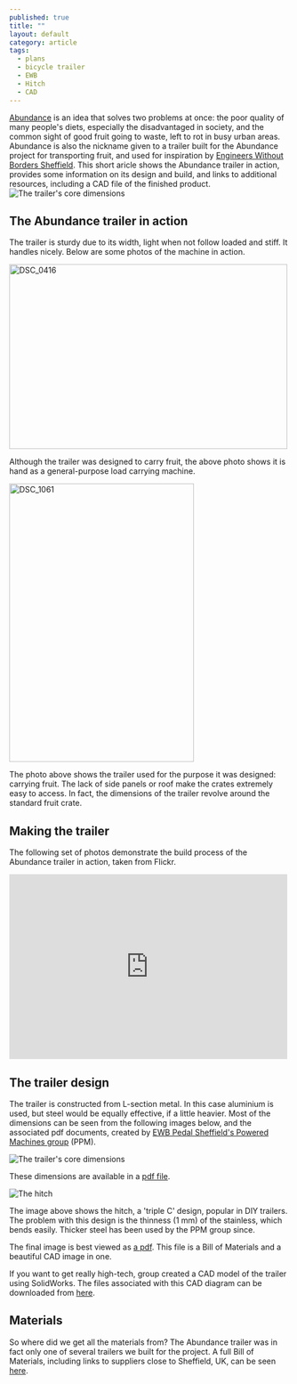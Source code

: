 ```yaml
---
published: true
title: ""
layout: default
category: article
tags: 
  - plans
  - bicycle trailer
  - EWB
  - Hitch
  - CAD
---
```


[Abundance](http://growsheffield.com/abundance/) is an idea that solves two problems at once: the poor quality of many people's diets, especially the disadvantaged in society, and the common sight of good fruit going to waste, left to rot in busy urban areas. 
Abundance is also the nickname given to a trailer built for the Abundance project for transporting fruit, and used for inspiration by [Engineers Without Borders Sheffield](https://ewb.shef.ac.uk/). This short aricle shows the Abundance trailer in action, provides some information on its design and build, and links to additional resources, including a CAD file of the finished product. ![The trailer's core dimensions](http://ecotechnologies.github.com/images/Abundance-trailer3.png)

## The Abundance trailer in action

The trailer is sturdy due to its width, light when not follow loaded and stiff. It handles nicely. Below are some photos of the machine in action. 

<a href="http://www.flickr.com/photos/97888609@N02/10509807436/" title="DSC_0416 by robinlovelace, on Flickr"><img src="http://farm8.staticflickr.com/7370/10509807436_23206bb7b9.jpg" width="500" height="332" alt="DSC_0416"></a>

Although the trailer was designed to carry fruit, the above photo shows it is hand as a general-purpose load carrying machine. 

<a href="http://www.flickr.com/photos/97888609@N02/10509820194/" title="DSC_1061 by robinlovelace, on Flickr"><img src="http://farm6.staticflickr.com/5475/10509820194_6d583286fc.jpg" width="332" height="500" alt="DSC_1061"></a>

The photo above shows the trailer used for the purpose it was designed: carrying fruit. The lack of side panels or roof make the crates extremely easy to access. In fact, the dimensions of the trailer revolve around the standard fruit crate. 

## Making the trailer

The following set of photos demonstrate the build process of the Abundance trailer in action, taken from Flickr. 

<iframe src="https://www.flickr.com/photos/97888609@N02/10509991073/player/11d1800a82" height="332" width="500"  frameborder="0" allowfullscreen webkitallowfullscreen mozallowfullscreen oallowfullscreen msallowfullscreen></iframe>

## The trailer design

The trailer is constructed from L-section metal. In this case aluminium is used, but steel would be equally effective, if a little heavier. Most of the dimensions can be seen from the following images below, and the associated pdf documents, created by [EWB Pedal Sheffield's Powered Machines group](https://ewb.shef.ac.uk/projects/pedal-powered-machines/) (PPM).

![The trailer's core dimensions](http://ecotechnologies.github.com/images/Abundance-trailer3.png)

These dimensions are available in a [pdf file](http://uspace.shef.ac.uk/servlet/JiveServlet/download/54138-1-40255/Assembly%20of%20Trailer%20drawing%203.PDF).

![The hitch](http://ecotechnologies.github.com/images/Abundance-trailer2.png)

The image above shows the hitch, a 'triple C' design, popular in DIY trailers. The problem with this design is the thinness (1 mm) of the stainless, which bends easily. Thicker steel has been used by the PPM group since. 

The final image is best viewed as [a pdf](http://uspace.shef.ac.uk/servlet/JiveServlet/download/54138-1-40260/Assembly%20of%20Trailer%20drawing%201.PDF). This file is a Bill of Materials and a beautiful CAD image in one. 

If you want to get really high-tech,  group created a CAD model of the trailer using SolidWorks. The files associated with this CAD diagram can be downloaded from [here](http://uspace.shef.ac.uk/servlet/JiveServlet/download/54139-1-40261/Assembly%20of%20Trailer.SLDASM.zip).

## Materials

So where did we get all the materials from? The Abundance trailer was in fact only one of several trailers we built for the project. A full Bill of Materials, including links to suppliers close to Sheffield, UK, can be seen [here](https://docs.google.com/spreadsheet/ccc?key=0AlDMH7lcqBCodHZwMFNfajVqOEk0bkRIOElJRHJ1eUE&usp=sharing).

